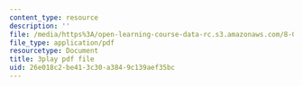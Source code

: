 ```yaml
---
content_type: resource
description: ''
file: /media/https%3A/open-learning-course-data-rc.s3.amazonaws.com/8-01sc-classical-mechanics-fall-2016/26e018c2be413c30a3849c139aef35bc_otGGuHt36XA.pdf
file_type: application/pdf
resourcetype: Document
title: 3play pdf file
uid: 26e018c2-be41-3c30-a384-9c139aef35bc
---
```

